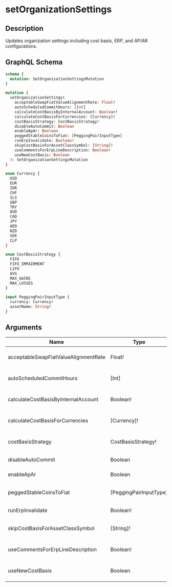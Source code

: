 # setOrganizationSettings

## Description
Updates organization settings including cost basis, ERP, and AP/AR configurations.

## GraphQL Schema
```graphql
schema {
  mutation: SetOrganizationSettingsMutation
}

mutation {
  setOrganizationSettings(
    acceptableSwapFiatValueAlignmentRate: Float!
    autoScheduledCommitHours: [Int]
    calculateCostBasisByInternalAccount: Boolean!
    calculateCostBasisForCurrencies: [Currency]!
    costBasisStrategy: CostBasisStrategy!
    disableAutoCommit: Boolean
    enableApAr: Boolean
    peggedStableCoinsToFiat: [PeggingPairInputType]
    runErpInvalidate: Boolean!
    skipCostBasisForAssetClassSymbol: [String]!
    useCommentsForErpLineDescription: Boolean!
    useNewCostBasis: Boolean
  ): SetOrganizationSettingsMutation
}

enum Currency {
  USD
  EUR
  IDR
  CHF
  ILS
  GBP
  TRY
  AUD
  CAD
  JPY
  AED
  NZD
  SEK
  CLP
}

enum CostBasisStrategy {
  FIFO
  FIFO_IMPAIRMENT
  LIFO
  AVG
  MAX_GAINS
  MAX_LOSSES
}

input PeggingPairInputType {
  currency: Currency!
  assetName: String!
}
```

## Arguments
| Name | Type | Description |
|------|------|-------------|
| acceptableSwapFiatValueAlignmentRate | Float! | Rate for acceptable swap fiat value alignment |
| autoScheduledCommitHours | [Int] | Array of hours for auto-scheduled commits |
| calculateCostBasisByInternalAccount | Boolean! | Flag to calculate cost basis by internal account |
| calculateCostBasisForCurrencies | [Currency]! | List of currencies for cost basis calculation |
| costBasisStrategy | CostBasisStrategy! | Strategy for cost basis calculation (FIFO/LIFO/AVG/etc) |
| disableAutoCommit | Boolean | Flag to disable auto commit |
| enableApAr | Boolean | Flag to enable AP/AR functionality |
| peggedStableCoinsToFiat | [PeggingPairInputType] | Array of pegging pairs for stablecoins to fiat |
| runErpInvalidate | Boolean! | Flag to run ERP invalidation |
| skipCostBasisForAssetClassSymbol | [String]! | List of asset class symbols to skip cost basis calculation |
| useCommentsForErpLineDescription | Boolean! | Flag to use comments for ERP line descriptions |
| useNewCostBasis | Boolean | Flag to use new cost basis calculation |
